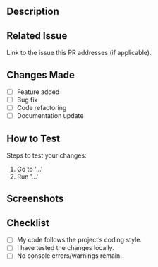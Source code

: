 ## Description
<!-- Provide a clear and concise description of the changes made. -->

## Related Issue
Link to the issue this PR addresses (if applicable).

## Changes Made
- [ ] Feature added  
- [ ] Bug fix  
- [ ] Code refactoring  
- [ ] Documentation update  

## How to Test
Steps to test your changes:
1. Go to '...'
2. Run '...'

## Screenshots
<!-- Add screenshots if this is a UI change -->

## Checklist  
- [ ] My code follows the project’s coding style.  
- [ ] I have tested the changes locally.  
- [ ] No console errors/warnings remain.  
